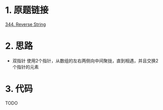 # 1. 原题链接
[344. Reverse String](https://leetcode.com/problems/reverse-string/)

# 2. 思路
+ 双指针
使用2个指针，从数组的左右两侧向中间聚拢，直到相遇，并且交换2个指针的元素

# 3. 代码
TODO
